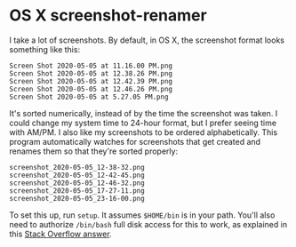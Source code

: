 # OS X screenshot-renamer

I take a lot of screenshots. By default, in OS X, the screenshot format looks
something like this:

```
Screen Shot 2020-05-05 at 11.16.00 PM.png
Screen Shot 2020-05-05 at 12.38.26 PM.png
Screen Shot 2020-05-05 at 12.42.39 PM.png
Screen Shot 2020-05-05 at 12.46.26 PM.png
Screen Shot 2020-05-05 at 5.27.05 PM.png
```

It's sorted numerically, instead of by the time the screenshot was taken. I
could change my system time to 24-hour format, but I prefer seeing time with
AM/PM. I also like my screenshots to be ordered alphabetically. This program
automatically watches for screenshots that get created and renames them so that
they're sorted properly:

```
screenshot_2020-05-05_12-38-32.png
screenshot_2020-05-05_12-42-45.png
screenshot_2020-05-05_12-46-32.png
screenshot_2020-05-05_17-27-11.png
screenshot_2020-05-05_23-16-00.png
```

To set this up, run `setup`. It assumes `$HOME/bin` is in your path.
You'll also need to authorize `/bin/bash` full disk access for this to work,
as explained in this [Stack Overflow answer][stack-overflow-answer].

[stack-overflow-answer]: https://stackoverflow.com/a/60500021
